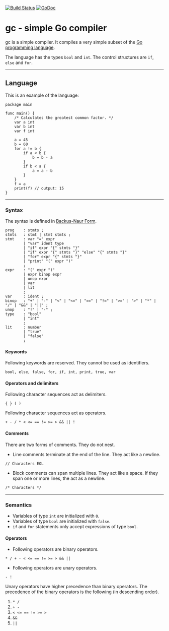 [![Build Status](https://drone.io/github.com/davidrjenni/gc/status.png)](https://drone.io/github.com/davidrjenni/gc/latest)
[![GoDoc](https://godoc.org/github.com/davidrjenni/gc?status.svg)](https://godoc.org/github.com/davidrjenni/gc)

# gc - simple Go compiler

gc is a simple compiler. It compiles a very simple subset of the [Go programming language](http://golang.org).

The language has the types ``bool`` and ``int``. The control structures are ``if``, ``else`` and ``for``.

***

## Language
This is an example of the language:

```
package main

func main() {
	/* Calculates the greatest common factor. */
	var a int
	var b int
	var f int

	a = 45
	b = 60
	for a != b {
		if a < b {
			b = b - a
		}
		if b < a {
			a = a - b
		}
	}
	f = a
	print(f) // output: 15
}
```

***

### Syntax
The syntax is defined in [Backus-Naur Form](https://en.wikipedia.org/wiki/Backus%E2%80%93Naur_Form).
```
prog    : stmts ;
stmts   : stmt | stmt stmts ;
stmt    : var "=" expr
        | "var" ident type
        | "if" expr "{" stmts "}"
        | "if" expr "{" stmts "}" "else" "{" stmts "}"
        | "for" expr "{" stmts "}"
        | "print" "(" expr ")"
        ;
expr    : "(" expr ")"
        | expr binop expr
        | unop expr
        | var
        | lit
        ;
var     : ident ;
binop   : "+" | "-" | "<" | "<=" | "==" | "!=" | ">=" | ">" | "*" | "/" | "&&" | "||" ;
unop    : "!" | "-" ;
type    : "bool"
        | "int"
        ;
lit     : number
        | "true"
        | "false"
        ;
```

#### Keywords
Following keywords are reserved. They cannot be used as identifiers.

```bool, else, false, for, if, int, print, true, var```

#### Operators and delimiters
Following character sequences act as delimiters.

```{ } ( )```

Following character sequences act as operators.

```+ - / * < <= == != >= > && || !```


#### Comments
There are two forms of comments. They do not nest.

- Line comments terminate at the end of the line. They act like a newline.

```// Characters EOL```

- Block comments can span multiple lines. They act like a space. If they span one or more lines, the act as a newline.

```/* Characters */```

***

### Semantics
- Variables of type ``int`` are initialized with ``0``.
- Variables of type ``bool`` are initialized with ``false``.
- ``if`` and ``for`` statements only accept expressions of type ``bool``.

#### Operators
- Following operators are binary operators.

```* / + - < <= == != >= > && ||```

- Following operators are unary operators.

```- !```

Unary operators have higher precedence than binary operators.
The precedence of the binary operators is the following (in descending order).

1. ``* /``
2. ``+ -``
3. ``< <= == != >= >``
4. ``&&``
5. ``||``
